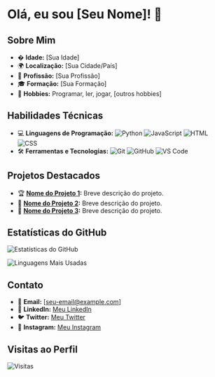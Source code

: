 # Olá, eu sou [Seu Nome]! 👋

## Sobre Mim
- � **Idade:** [Sua Idade]
- 🌍 **Localização:** [Sua Cidade/País]
- 💼 **Profissão:** [Sua Profissão]
- 🎓 **Formação:** [Sua Formação]
- 🚀 **Hobbies:** Programar, ler, jogar, [outros hobbies]

## Habilidades Técnicas
- 💻 **Linguagens de Programação:** 
  ![Python](https://img.shields.io/badge/Python-3776AB?style=for-the-badge&logo=python&logoColor=white)
  ![JavaScript](https://img.shields.io/badge/JavaScript-F7DF1E?style=for-the-badge&logo=javascript&logoColor=black)
  ![HTML](https://img.shields.io/badge/HTML-E34F26?style=for-the-badge&logo=html5&logoColor=white)
  ![CSS](https://img.shields.io/badge/CSS-1572B6?style=for-the-badge&logo=css3&logoColor=white)
- 🛠️ **Ferramentas e Tecnologias:**
  ![Git](https://img.shields.io/badge/Git-F05032?style=for-the-badge&logo=git&logoColor=white)
  ![GitHub](https://img.shields.io/badge/GitHub-181717?style=for-the-badge&logo=github&logoColor=white)
  ![VS Code](https://img.shields.io/badge/VS_Code-007ACC?style=for-the-badge&logo=visual-studio-code&logoColor=white)

## Projetos Destacados
- 🏆 **[Nome do Projeto 1](link-do-projeto):** Breve descrição do projeto.
- 🎨 **[Nome do Projeto 2](link-do-projeto):** Breve descrição do projeto.
- 🔧 **[Nome do Projeto 3](link-do-projeto):** Breve descrição do projeto.

## Estatísticas do GitHub
![Estatísticas do GitHub](https://github-readme-stats.vercel.app/api?username=seu-usuario&show_icons=true&theme=radical)

![Linguagens Mais Usadas](https://github-readme-stats.vercel.app/api/top-langs/?username=seu-usuario&layout=compact&theme=radical)

## Contato
- 📧 **Email:** [seu-email@example.com]
- 💼 **LinkedIn:** [Meu LinkedIn](https://linkedin.com/in/seu-perfil)
- 🐦 **Twitter:** [Meu Twitter](https://twitter.com/seu-perfil)
- 📸 **Instagram:** [Meu Instagram](https://instagram.com/seu-perfil)

## Visitas ao Perfil
![Visitas](https://komarev.com/ghpvc/?username=seu-usuario&color=blue&style=flat)
